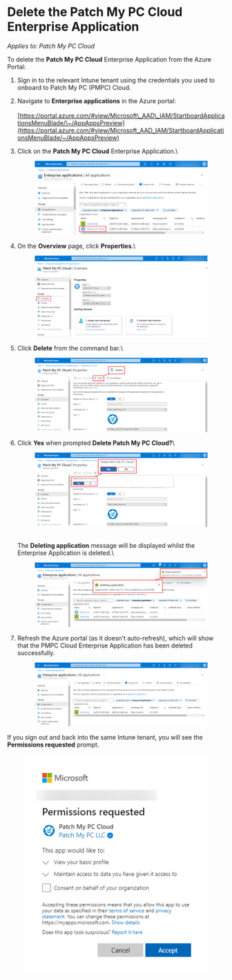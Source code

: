 # Delete the Patch My PC Cloud Enterprise Application

_Applies to: Patch My PC Cloud_

To delete the **Patch My PC Cloud** Enterprise Application from the Azure Portal:

1. Sign in to the relevant Intune tenant using the credentials you used to onboard to Patch My PC (PMPC) Cloud.
2. Navigate to **Enterprise applications** in the Azure portal:\
   \
   [https://portal.azure.com/#view/Microsoft\_AAD\_IAM/StartboardApplicationsMenuBlade/\~/AppAppsPreview](https://portal.azure.com/#view/Microsoft_AAD_IAM/StartboardApplicationsMenuBlade/~/AppAppsPreview)
3.  Click on the **Patch My PC Cloud** Enterprise Application.\


    <figure><img src="/_images/gitbook/image%20%281352%29.png" alt="Azure Portal showing the Patch My PC Cloud is present"><figcaption></figcaption></figure>


4.  On the **Overview** page, click **Properties**.\


    <figure><img src="/_images/gitbook/image%20%281353%29.png" alt="Overview page of the Patch My PC Cloud app in the Azure Portal"><figcaption></figcaption></figure>


5.  Click **Delete** from the command bar.\


    <figure><img src="/_images/gitbook/image%20%281354%29.png" alt="Clicking “Delete” on the “Properties” page of the Patch My PC Cloud app in the Azure Portal"><figcaption></figcaption></figure>


6.  Click **Yes** when prompted **Delete Patch My PC Cloud?**\


    <figure><img src="/_images/gitbook/image%20%281356%29.png" alt="Clicking “Yes” when prompted to “Delete Patch My PC Cloud” app from the Azure Portal"><figcaption></figcaption></figure>

    \
    The **Deleting application** message will be displayed whilst the Enterprise Application is deleted.\


    <figure><img src="/_images/gitbook/image%20%281359%29.png" alt="“Deleting application” message being displayed whilst the app is deleted."><figcaption></figcaption></figure>


7.  Refresh the Azure portal (as it doesn’t auto-refresh), which will show that the PMPC Cloud Enterprise Application has been deleted successfully.

    <figure><img src="/_images/gitbook/image%20%281361%29.png" alt="Refreshed Azure Portal showing the Patch My PC Cloud app has been deleted."><figcaption></figcaption></figure>



If you sign out and back into the same Intune tenant, you will see the **Permissions requested** prompt.

<figure><img src="/_images/gitbook/image%20%281362%29.png" alt="“Permissions requested” dialog box"><figcaption></figcaption></figure>
